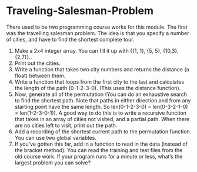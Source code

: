 # Traveling-Salesman-Problem
There used to be two programming course works for this module.  The first was the travelling salesman problem.  The idea is that you specify a number of cities, and have to find the shortest complete tour.   
1.	Make a 2x4 integer array.  You can fill it up with {{1, 1}, {5, 5}, {10,3}, {2,7}}..
2.	Print out the cities.
3.	Write a function that takes two city numbers and returns the distance (a float) between them.  
4.	Write a function that loops from the first city to the last and calculates the length of the path (0-1-2-3-0).  (This uses the distance function).
5.	Now, generate all of the permutation (You can do an exhaustive search to find the shortest path.  Note that paths in either direction and from any starting point have the same length.  So len(0-1-2-3-0) = len(0-3-2-1-0) = len(1-2-3-0-1)). A good way to do this is to write a recursive function that takes in an array of cities not visited, and a partial path.  When there are no cities left to visit, print out the path.
6.	Add a recording of the shortest current path to the permutation function.  You can use two global variables.
7.	If you’ve gotten this far, add in a function to read in the data (instead of the bracket method).  You can read the training and test files from the old course work.  If your program runs for a minute or less, what’s the largest problem you can solve?
